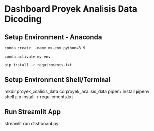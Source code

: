 # Dashboard Proyek Analisis Data Dicoding

## Setup Environment - Anaconda
```conda create --name my-env python=3.9```

```conda activate my-env```

`pip install -r requirements.txt`

## Setup Environment Shell/Terminal
mkdir proyek_analisis_data
cd proyek_analisis_data
pipenv install
pipenv shell
pip install -r requirements.txt

## Run Streamlit App
streamlit run dashboard.py
